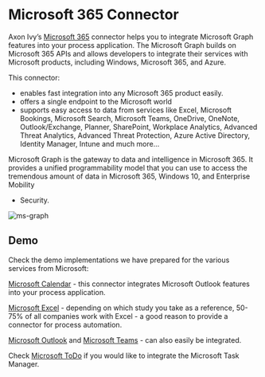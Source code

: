 # Microsoft 365 Connector
Axon Ivy’s [Microsoft 365](https://docs.microsoft.com/en-us/graph/overview)
connector helps you to integrate
Microsoft Graph features into your process application. The
Microsoft Graph builds on Microsoft 365 APIs and allows developers to integrate
their services with Microsoft products, including Windows, Microsoft 365, and
Azure. 

This connector:

- enables fast integration into any Microsoft 365 product easily.
- offers a single endpoint to the Microsoft world
- supports easy access to data from services like Excel, Microsoft Bookings,
  Microsoft Search, Microsoft Teams, OneDrive, OneNote, Outlook/Exchange,
  Planner, SharePoint, Workplace Analytics, Advanced Threat Analytics, Advanced
  Threat Protection, Azure Active Directory, Identity Manager, Intune and much
  more...

Microsoft Graph is the gateway to data and intelligence in Microsoft 365. It
provides a unified programmability model that you can use to access the
tremendous amount of data in Microsoft 365, Windows 10, and Enterprise Mobility
+ Security. 

![ms-graph](https://docs.microsoft.com/en-us/graph/images/edugraph.png)

## Demo

Check the demo implementations we have prepared for the various services from Microsoft:

[Microsoft Calendar](https://market.axonivy.com/msgraph-calendar) - this connector integrates Microsoft Outlook features into your process application.

[Microsoft Excel](https://market.axonivy.com/excel-connector) - depending on which study you take as a reference, 50-75% of all companies work with Excel - a good reason to provide a connector for process automation. 

[Microsoft Outlook](https://market.axonivy.com/msgraph-mail) and [Microsoft Teams](https://market.axonivy.com/msgraph-chat) - can also easily be integrated.

Check [Microsoft ToDo](https://market.axonivy.com/msgraph-todo) if you would like to integrate the Microsoft Task Manager.


